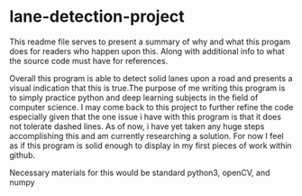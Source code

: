 # lane-detection-project
This readme file serves to present a summary of why and what this progam does
for readers who happen upon this. Along with additional info to what the 
source code must have for references.

Overall this program is able to detect solid lanes upon a road and 
presents a visual indication that this is true.The purpose of me 
writing this program is to simply practice python and deep learning
subjects in the field of computer science. I may come back to this 
project to further refine the code especially given that the one 
issue i have with this program is that it does not tolerate dashed lines.
As of now, i have yet taken any huge steps accomplishing this and am 
currently researching a solution. For now I feel as if this program is 
solid enough to display in my first pieces of work within github.

Necessary materials for this would be standard python3, openCV, and numpy
